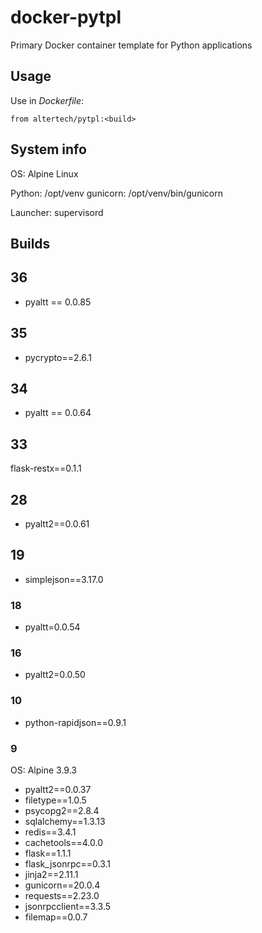 # docker-pytpl

Primary Docker container template for Python applications

## Usage

Use in *Dockerfile*:

```
from altertech/pytpl:<build>
```

## System info

OS: Alpine Linux

Python: /opt/venv
gunicorn: /opt/venv/bin/gunicorn

Launcher: supervisord

## Builds

## 36

* pyaltt == 0.0.85

## 35

* pycrypto==2.6.1

## 34

* pyaltt == 0.0.64

## 33

flask-restx==0.1.1

## 28

* pyaltt2==0.0.61

## 19

* simplejson==3.17.0

### 18

* pyaltt=0.0.54

### 16

* pyaltt2=0.0.50

### 10

* python-rapidjson==0.9.1

### 9

OS: Alpine 3.9.3

* pyaltt2==0.0.37
* filetype==1.0.5
* psycopg2==2.8.4
* sqlalchemy==1.3.13
* redis==3.4.1
* cachetools==4.0.0
* flask==1.1.1
* flask_jsonrpc==0.3.1
* jinja2==2.11.1
* gunicorn==20.0.4
* requests==2.23.0
* jsonrpcclient==3.3.5
* filemap==0.0.7
